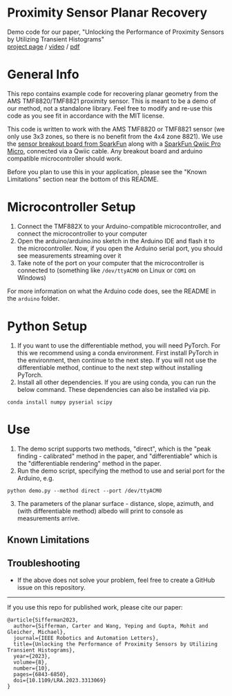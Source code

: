# Proximity Sensor Planar Recovery

Demo code for our paper, "Unlocking the Performance of Proximity Sensors by Utilizing Transient Histograms"
<br>
[project page](https://cpsiff.github.io/unlocking_proximity_sensors/index.html) / [video](https://www.youtube.com/watch?v=vJdfpmd6OE0) / [pdf](https://arxiv.org/pdf/2308.13473.pdf)

# General Info
This repo contains example code for recovering planar geometry from the AMS TMF8820/TMF8821 proximity sensor. This is meant to be a demo of our method, not a standalone library. Feel free to modify and re-use this code as you see fit in accordance with the MIT license.

This code is written to work with the AMS TMF8820 or TMF8821 sensor (we only use 3x3 zones, so there is no benefit from the 4x4 zone 8821). We use the [sensor breakout board from SparkFun](https://www.sparkfun.com/products/19036) along with a [SparkFun Qwiic Pro Micro](https://www.sparkfun.com/products/15795), connected via a Qwiic cable. Any breakout board and arduino compatible microcontroller should work.

Before you plan to use this in your application, please see the "Known Limitations" section near the bottom of this README.

# Microcontroller Setup
1. Connect the TMF882X to your Arduino-compatible microcontroller, and connect the microcontroller to your computer
2. Open the arduino/arduino.ino sketch in the Arduino IDE and flash it to the microcontroller. Now, if you open the Arduino serial port, you should see measurements streaming over it
3. Take note of the port on your computer that the microcontroller is connected to (something like `/dev/ttyACM0` on Linux or `COM1` on Windows)

For more information on what the Arduino code does, see the README in the `arduino` folder.

# Python Setup
1. If you want to use the differentiable method, you will need PyTorch. For this we recommend using a conda environment. First install PyTorch in the environment, then continue to the next step. If you will not use the differentiable method, continue to the next step without installing PyTorch.
2. Install all other dependencies. If you are using conda, you can run the below command. These dependencies can also be installed via pip.
```
conda install numpy pyserial scipy
```

# Use
1. The demo script supports two methods, "direct", which is the "peak finding - calibrated" method in the paper, and "differentiable" which is the "differentiable rendering" method in the paper.
2. Run the demo script, specifying the method to use and serial port for the Arduino, e.g.
```
python demo.py --method direct --port /dev/ttyACM0
```
3. The parameters of the planar surface - distance, slope, azimuth, and (with differentiable method) albedo will print to console as measurements arrive.

## Known Limitations

## Troubleshooting
- If the above does not solve your problem, feel free to create a GitHub issue on this repository.


--------
If you use this repo for published work, please cite our paper:
```
@article{Sifferman2023,
  author={Sifferman, Carter and Wang, Yeping and Gupta, Mohit and Gleicher, Michael},
  journal={IEEE Robotics and Automation Letters}, 
  title={Unlocking the Performance of Proximity Sensors by Utilizing Transient Histograms}, 
  year={2023},
  volume={8},
  number={10},
  pages={6843-6850},
  doi={10.1109/LRA.2023.3313069}
}
```